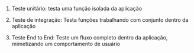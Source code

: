 1. Teste unitário: testa uma função isolada da aplicação

2. Teste de integração: Testa funções trabalhando com conjunto dentro da aplicação

3. Teste End to End: Teste um fluxo completo dentro da aplicação, mimetizando um comportamento de usuário